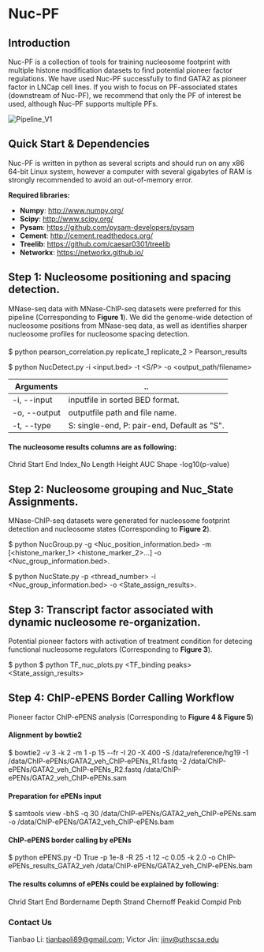 # Nuc-PF
## Introduction

Nuc-PF is a collection of tools for training nucleosome footprint with multiple histone modification datasets to find potential pioneer factor regulations. We have used Nuc-PF successfully to find GATA2 as pioneer factor in LNCap cell lines. If you wish to focus on PF-associated states (downstream of Nuc-PF), we recommend that only the PF of interest be used, although Nuc-PF supports multiple PFs.

![Pipeline_V1](https://user-images.githubusercontent.com/17072186/111445001-eb978100-8745-11eb-9a9c-0afa8e3da56c.png)

## Quick Start & Dependencies

Nuc-PF is written in python as several scripts and should run on any x86 64-bit Linux system, however a computer with several gigabytes of RAM is strongly recommended to avoid an out-of-memory error.

__Required libraries:__  
  * **Numpy**:      http://www.numpy.org/  
  * **Scipy**:      http://www.scipy.org/  
  * **Pysam**:      https://github.com/pysam-developers/pysam  
  * **Cement**:     http://cement.readthedocs.org/  
  * **Treelib**:    https://github.com/caesar0301/treelib  
  * **Networkx**:   https://networkx.github.io/  

## Step 1: Nucleosome positioning and spacing detection.
MNase-seq data with MNase-ChIP-seq datasets were preferred for this pipeline (Corresponding to **Figure 1**).
We did the genome-wide detection of nucleosome positions from MNase-seq data, as well as identifies sharper nucleosome profiles for nucleosome spacing detection.
####
$ python pearson_correlation.py replicate_1 replicate_2 > Pearson_results

$ python NucDetect.py -i <input.bed> -t <S/P> -o <output_path/filename>  
 


Arguments |   ..  
 ---- | -----   
-i, --input | inputfile in sorted BED format.  
-o, --output | outputfile path and file name.  
-t, --type | S: single-end, P: pair-end, Default as "S".    

#### The nucleosome results columns are as following:
Chrid 	Start 	End	Index_No Length Height AUC Shape -log10(p-value)

## Step 2: Nucleosome grouping and Nuc_State Assignments.
MNase-ChIP-seq datasets were generated for nucleosome footprint detection and nucleosome states (Corresponding to **Figure 2**).

$ python NucGroup.py -g <Nuc_position_information.bed> -m [<histone_marker_1> <histone_marker_2>...] -o <Nuc_group_information.bed>.

$ python NucState.py -p <thread_number> -i <Nuc_group_information.bed> -o <State_assign_results>.

## Step 3: Transcript factor associated with dynamic nucleosome re-organization.
Potential pioneer factors with activation of treatment condition for detecing functional nucleosome regulators (Corresponding to **Figure 3**).

$ python 
$ python TF_nuc_plots.py <TF_binding peaks> <State_assign_results>

##  Step 4: ChIP-ePENS Border Calling Workflow 
Pioneer factor ChIP-ePENS analysis (Corresponding to **Figure 4 & Figure 5**)
#### Alignment by bowtie2
$ bowtie2 -v 3 -k 2 -m 1 -p 15 --fr -I 20 -X 400 -S /data/reference/hg19 -1 /data/ChIP-ePENs/GATA2_veh_ChIP-ePENs_R1.fastq -2 /data/ChIP-ePENs/GATA2_veh_ChIP-ePENs_R2.fastq /data/ChIP-ePENs/GATA2_veh_ChIP-ePENs.sam

#### Preparation for ePENs input
$ samtools view -bhS -q 30 /data/ChIP-ePENs/GATA2_veh_ChIP-ePENs.sam -o /data/ChIP-ePENs/GATA2_veh_ChIP-ePENs.bam 

#### ChIP-ePENS border calling by ePENs
$ python ePENS.py -D True -p 1e-8 -R 25  -t 12 -c 0.05 -k 2.0 -o ChIP-ePENs_results_GATA2_veh /data/ChIP-ePENs/GATA2_veh_ChIP-ePENs.bam

#### The results columns of ePENs could be explained by following:
Chrid 	Start 	End	Bordername 	Depth	Strand	Chernoff	Peakid	Compid	Pnb





### Contact Us
Tianbao Li: tianbaoli89@gmail.com; Victor Jin: jinv@uthscsa.edu
